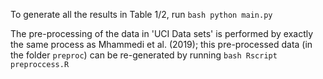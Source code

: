 To generate all the results in Table 1/2, run
``bash
  python main.py
``

The pre-processing of the data in 'UCI Data sets' is performed by exactly the same process as Mhammedi et al. (2019); this pre-processed data (in the folder `preproc`) can be re-generated by running
``bash
  Rscript preproccess.R
``
